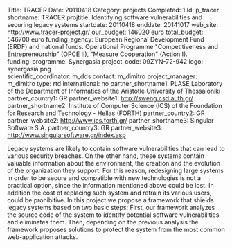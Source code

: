 Title: TRACER
Date:  20110418
Category: projects
Completed: 1
Id: p_tracer
shortname: TRACER
projtitle: Identifying software vulnerabilities and securing legacy systems
startdate: 20110418
enddate: 20141017
web_site: http://www.tracer-project.gr/
our_budget: 146020 euro
total_budget: 546700 euro
funding_agency: European Regional Development Fund (ERDF) and national funds.  Operational Programme "Competitiveness and Entrepreneurship" (OPCE II), "Measure Cooperation" (Action I).
funding_programme: Synergasia
project_code: 09ΣΥΝ-72-942
logo: synergasia.png  
scientific_coordinator: m_dds
contact: m_dimitro
project_manager: m_dimitro
type: rtd
international: no
partner_shortname1: PLASE Laboratory of the Department of Informatics of the Aristotle University of Thessaloniki
partner_country1: GR
partner_website1: http://sweng.csd.auth.gr/
partner_shortname2: Institute of Computer Science (ICS) of the Foundation for Research and Technology - Hellas (FORTH)
partner_country2: GR
partner_website2: http://www.ics.forth.gr/
partner_shortname3: Singular Software S.A.
partner_country3: GR
partner_website3: http://www.singularsoftware.gr/index.asp

Legacy systems are likely to contain software vulnerabilities that can lead
to various security breaches. On the other hand, these systems contain valuable
information about the environment, the creation and the evolution of the
organization they support. For this reason, redesigning large systems in order
to be secure and compatible with new technologies is not a practical option,
since the information mentioned above could be lost. In addition the cost of replacing
such system and retrain its various users, could be prohibitive. In this project we
propose a framework that shields legacy systems based on two basic steps:
First, our framework analyzes the source code of the system to identify potential
software vulnerabilities and eliminates them. Then, depending on the previous
analysis the framework proposes solutions to protect
the system from the most common web-application attacks.
